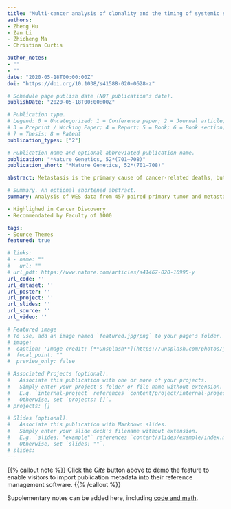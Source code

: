 ```yaml
---
title: "Multi-cancer analysis of clonality and the timing of systemic spread in paired primary tumors and metastases"
authors:
- Zheng Hu
- Zan Li
- Zhicheng Ma
- Christina Curtis

author_notes:
- ""
- ""
date: "2020-05-18T00:00:00Z"
doi: "https://doi.org/10.1038/s41588-020-0628-z"

# Schedule page publish date (NOT publication's date).
publishDate: "2020-05-18T00:00:00Z"

# Publication type.
# Legend: 0 = Uncategorized; 1 = Conference paper; 2 = Journal article;
# 3 = Preprint / Working Paper; 4 = Report; 5 = Book; 6 = Book section;
# 7 = Thesis; 8 = Patent
publication_types: ["2"]

# Publication name and optional abbreviated publication name.
publication: "*Nature Genetics, 52*(701–708)"
publication_short: "*Nature Genetics, 52*(701–708)"

abstract: Metastasis is the primary cause of cancer-related deaths, but the natural history, clonal evolution and impact of treatment are poorly understood. We analyzed whole-exome sequencing (WES) data from 457 paired primary tumor and metastatic samples from 136 patients with breast, colorectal and lung cancer, including untreated (n = 99) and treated (n = 100) metastases. Treated metastases often harbored private ‘driver’ mutations, whereas untreated metastases did not, suggesting that treatment promotes clonal evolution. Polyclonal seeding was common in untreated lymph node metastases (n = 17 out of 29, 59%) and distant metastases (n = 20 out of 70, 29%), but less frequent in treated distant metastases (n = 9 out of 94, 10%). The low number of metastasis-private clonal mutations is consistent with early metastatic seeding, which we estimated occurred 2–4 years before diagnosis across these cancers. Furthermore, these data suggest that the natural course of metastasis is selectively relaxed relative to early tumorigenesis and that metastasis-private mutations are not drivers of cancer spread but instead associated with drug resistance.

# Summary. An optional shortened abstract.
summary: Analysis of WES data from 457 paired primary tumor and metastatic samples in three cancer types reveals early metastatic seeding and the impact of drug treatment on metastatic clonal evolution.

- Highlighed in Cancer Discovery
- Recommendated by Faculty of 1000

tags:
- Source Themes
featured: true

# links:
# - name: ""
#   url: ""
# url_pdf: https://www.nature.com/articles/s41467-020-16995-y
url_code: ''
url_dataset: ''
url_poster: ''
url_project: ''
url_slides: ''
url_source: ''
url_video: ''

# Featured image
# To use, add an image named `featured.jpg/png` to your page's folder. 
# image:
#  caption: 'Image credit: [**Unsplash**](https://unsplash.com/photos/jdD8gXaTZsc)'
#  focal_point: ""
#  preview_only: false

# Associated Projects (optional).
#   Associate this publication with one or more of your projects.
#   Simply enter your project's folder or file name without extension.
#   E.g. `internal-project` references `content/project/internal-project/index.md`.
#   Otherwise, set `projects: []`.
# projects: []

# Slides (optional).
#   Associate this publication with Markdown slides.
#   Simply enter your slide deck's filename without extension.
#   E.g. `slides: "example"` references `content/slides/example/index.md`.
#   Otherwise, set `slides: ""`.
# slides:
---
```


{{% callout note %}}
Click the *Cite* button above to demo the feature to enable visitors to import publication metadata into their reference management software.
{{% /callout %}}

Supplementary notes can be added here, including [code and math](https://sourcethemes.com/academic/docs/writing-markdown-latex/).
